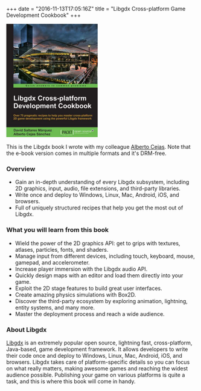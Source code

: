 +++
date = "2016-11-13T17:05:16Z"
title = "Libgdx Cross-platform Game Development Cookbook"
+++

![libgdx-cookbook](/img/libgdx-cookbook-cover.png)

This is the Libgdx book I wrote with my colleague [Alberto Cejas](https://www.linkedin.com/profile/view?id=238086242&authType=NAME_SEARCH&authToken=puEt&locale=en_US&trk=tyah2&trkInfo=tarId%3A1405883761150%2Ctas%3Aalberto%20cejas%2Cidx%3A1-1-1). Note that the e-book version comes in multiple formats and it's DRM-free.

### Overview

* Gain an in-depth understanding of every Libgdx subsystem, including 2D graphics, input, audio, file extensions, and third-party libraries.
* Write once and deploy to Windows, Linux, Mac, Android, iOS, and browsers.
* Full of uniquely structured recipes that help you get the most out of Libgdx.

### What you will learn from this book

* Wield the power of the 2D graphics API: get to grips with textures, atlases, particles, fonts, and shaders.
* Manage input from different devices, including touch, keyboard, mouse, gamepad, and accelerometer.
* Increase player immersion with the Libgdx audio API.
* Quickly design maps with an editor and load them directly into your game.
* Exploit the 2D stage features to build great user interfaces.
* Create amazing physics simulations with Box2D.
* Discover the third-party ecosystem by exploring animation, lightning, entity systems, and many more.
* Master the deployment process and reach a wide audience.

### About Libgdx

[Libgdx](http://libgdx.badlogicgames.com/) is an extremely popular open source, lightning fast, cross-platform, Java-based, game development framework. It allows developers to write their code once and deploy to Windows, Linux, Mac, Android, iOS, and browsers. Libgdx takes care of platform-specific details so you can focus on what really matters, making awesome games and reaching the widest audience possible. Publishing your game on various platforms is quite a task, and this is where this book will come in handy.